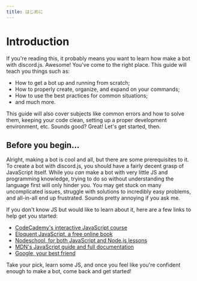 ```yaml
---
title: はじめに
---
```


# Introduction

If you're reading this, it probably means you want to learn how make a bot with discord.js. Awesome! You've come to the right place.
This guide will teach you things such as:
* How to get a bot up and running from scratch;
* How to properly create, organize, and expand on your commands;
* How to use the best practices for common situations;
* and much more.

This guide will also cover subjects like common errors and how to solve them, keeping your code clean, setting up a proper development environment, etc.
Sounds good? Great! Let's get started, then.

## Before you begin...

Alright, making a bot is cool and all, but there are some prerequisites to it. To create a bot with discord.js, you should have a fairly decent grasp of JavaScript itself.
While you _can_ make a bot with very little JS and programming knowledge, trying to do so without understanding the language first will only hinder you. You may get stuck on many uncomplicated issues, struggle with solutions to incredibly easy problems, and all-in-all end up frustrated. Sounds pretty annoying if you ask me.

If you don't know JS but would like to learn about it, here are a few links to help get you started:

* [CodeCademy's interactive JavaScript course](https://www.codecademy.com/learn/learn-javascript)
* [Eloquent JavaScript, a free online book](http://eloquentjavascript.net/)
* [Nodeschool, for both JavaScript and Node.js lessons](https://nodeschool.io/)
* [MDN's JavaScript guide and full documentation](https://developer.mozilla.org/en-US/docs/Web/JavaScript)
* [Google, your best friend](https://google.com)

Take your pick, learn some JS, and once you feel like you're confident enough to make a bot, come back and get started!
